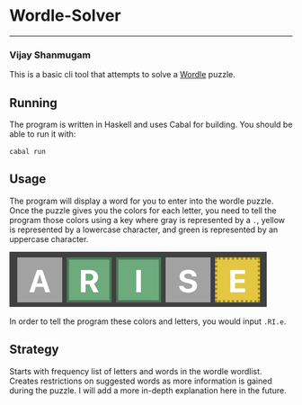 # Wordle-Solver
---
### Vijay Shanmugam

This is a basic cli tool that attempts to solve a [Wordle](https://www.powerlanguage.co.uk/wordle/) puzzle.

## Running
The program is written in Haskell and uses Cabal for building.
You should be able to run it with:
```
cabal run
```

## Usage
The program will display a word for you to enter into the wordle puzzle.  Once the puzzle gives you the colors for each letter, you need to tell the program those colors using a key where gray is represented by a `.`, yellow is represented by a lowercase character, and green is represented by an uppercase character.

![Wordle Guess](wordle_guess.png)

In order to tell the program these colors and letters, you would input `.RI.e`.

## Strategy
Starts with frequency list of letters and words in the wordle wordlist.  Creates restrictions on suggested words as more information is gained during the puzzle.  I will add a more in-depth explanation here in the future.